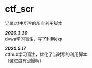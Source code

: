 # ctf_scr

记录ctf中所写的所有利用脚本  
  
***2020.3.30***  
dvwa学习盲注，写了利用exp

***2020.5.17***  
ctfhub学习盲注，优化了当时写的利用脚本  
（这进度有点慢啊）
